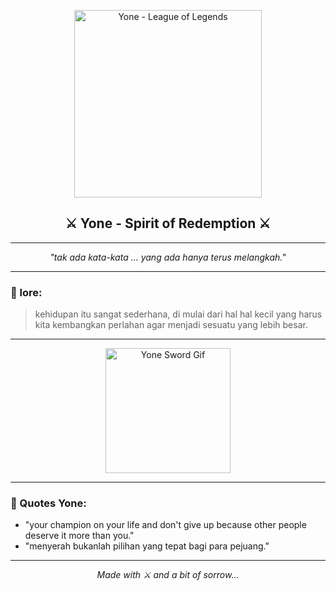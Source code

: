 <p align="center">
  <img src="https://s6.ezgif.com/tmp/ezgif-689f54fa322e76.gif" alt="Yone - League of Legends" width="300">
</p>

<h2 align="center">⚔️ Yone - Spirit of Redemption ⚔️</h2>

---

<p align="center">
  <em>"tak ada kata-kata ... yang ada hanya terus melangkah."</em>
</p>

---

### 📖 lore:  
> kehidupan itu sangat sederhana,
> di mulai dari hal hal kecil yang harus kita kembangkan perlahan agar menjadi sesuatu yang lebih besar.

---

<div align="center">
  <img src="https://media.giphy.com/media/VJTAhOzkmy7620OMK8/giphy.gif" width="200" alt="Yone Sword Gif">
</div>

---

### 🌟 Quotes Yone:
- "your champion on your life and don't give up because other people deserve it more than you."
- "menyerah bukanlah pilihan yang tepat bagi para pejuang."

---

<p align="center"><i>Made with ⚔️ and a bit of sorrow...</i></p>
